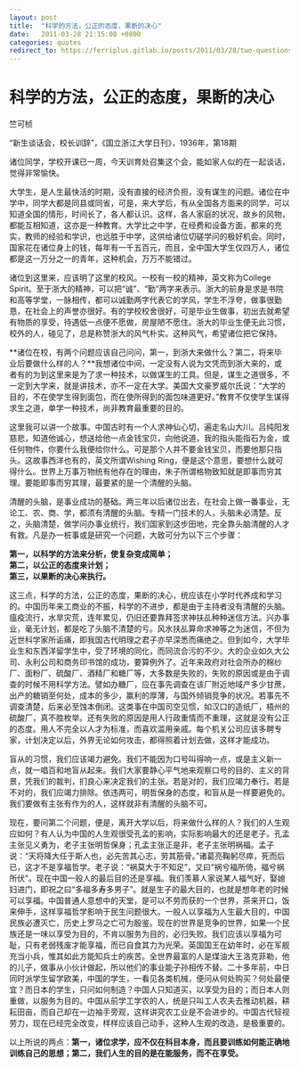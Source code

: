 ```yaml
---
layout: post
title:  "科学的方法，公正的态度，果断的决心"
date:   2011-03-28 21:15:00 +0800
categories: quotes
redirect_to: https://ferriplus.gitlab.io/posts/2011/03/28/two-questions-ckc.html
---
```

# 科学的方法，公正的态度，果断的决心

竺可桢

“新生谈话会，校长训辞”，《国立浙江大学日刊》，1936年，第18期

诸位同学，学校开课已一周，今天训育处召集这个会，能如家人似的在一起谈话，觉得非常愉快。

大学生，是人生最快活的时期，没有直接的经济负担，没有谋生的问题。诸位在中学中，同学大都是同县或同省，可是，来大学后，有从全国各方面来的同学，可以知道全国的情形，时间长了，各人都认识。这样，各人家庭的状况，故乡的风物，都能互相知道，这亦是一种教育。大学比之中学，在经费和设备方面，都来的充实，教师的经验和学识，也远胜于中学，这供给诸位切磋学问的极好机会。同时，国家花在诸位身上的钱，每年有一千五百元，而且，全中国大学生仅四万人，诸位都是这一万分之一的青年，这种机会，万万不能错过。

诸位到这里来，应该明了这里的校风。一校有一校的精神，英文称为College Spirit。至于浙大的精神，可以把“诚”、“勤”两字来表示。浙大的前身是求是书院和高等学堂，一脉相传，都可以诚勤两字代表它的学风，学生不浮夸，做事很勤恳，在社会上的声誉亦很好。有的学校校舍很好，可是毕业生做事，初出去就希望有物质的享受，待遇低一点便不愿做，房屋陋不愿住。浙大的毕业生便无此习惯，校外的人，碰见了，总是称赞浙大的风气朴实。这种风气，希望诸位把它保持。

**诸位在校，有两个问题应该自己问问，第一，到浙大来做什么？第二，将来毕业后要做什么样的人？**我想诸位中间，一定没有人说为文凭而到浙大来的，或者有的为到这里来是为了求一种技术，以做谋生的工具。但是，谋生之道很多，不一定到大学来，就是讲技术，亦不一定在大学。美国大文豪罗威尔氏说：“大学的目的，不在使学生得到面包，而在使所得到的面包味道更好。”教育不仅使学生谋得求生之道，单学一种技术，尚非教育最重要的目的。

这里我可以讲一个故事。中国古时有一个人求神仙心切，遍走名山大川。吕纯阳发慈悲，知道他诚心，想送给他一点金钱宝贝，向他说道，我的指头能指石为金，或任何物件，你要什么我便给你什么。可是那个人并不要金钱宝贝，而要他那只指头。这故事西洋也有的，英文所谓Wishing Ring，便是这个意思，要想什么就可得什么。世界上万事万物统有他存在的理由，朱子所谓格物致知就是即事而穷其理。要能即事而穷其理，最要紧的是一个清醒的头脑。

清醒的头脑，是事业成功的基础。两三年以后诸位出去，在社会上做一番事业，无论工、农、商、学，都须有清醒的头脑。专精一门技术的人，头脑未必清楚。反之，头脑清楚，做学问办事业统行，我们国家到这步田地，完全靠头脑清醒的人才有救。凡是办一桩事或是研究一个问题，大致可分为以下三个步骤：

**第一，以科学的方法来分析，使复杂变成简单；**  
**第二，以公正的态度来计划；**  
**第三，以果断的决心来执行。**

这三点，科学的方法，公正的态度，果断的决心，统应该在小学时代养成和学习的。中国历年来工商业的不振，科学的不进步，都是由于主持者没有清醒的头脑。瘟疫流行，水旱灾荒，连年累见，仍旧还要靠拜签求神扶乩种种迷信方法。兴办事业，毫无计划，都是吃了头脑不清楚的亏。风水扶乩算命求神等之为迷信，不但为近世科学家所诟痛，即我国古代明理之君子亦早深悉而痛绝之。但到如今，大学毕业生和东西洋留学生中，受了环境的同化，而同流合污的不少。大的企业如久大公司、永利公司和商务印书馆的成功，要算例外了。近年来政府对社会所办的棉纱厂、面粉厂、硫酸厂、酒精厂和糖厂等，大多数是失败的，失败的原因或是由于调查的时候不用科学方法。譬如办糖厂，应在事先调查在该厂附近地域产多少甘蔗，出产的糖销至何处，成本的多少，赢利的厚薄，与国外倾销竞争的状况。若事先不调查清楚，后来必至蚀本倒闭。这类事在中国司空见惯，如汉口的造纸厂，梧州的硫酸厂，真不胜枚举。还有失败的原因是用人行政重情而不重理，这就是没有公正的态度。用人不完全以人才为标准，而喜欢滥用亲戚。每个机关公司应该多聘专家，计划决定以后，外界无论如何攻击，都得照着计划去做，这样才能成功。

盲从的习惯，我们应该竭力避免。我们不能因为口号叫得响一点，或是主义新一点，就一唱百和地盲从起来。我们大家要静心平气地来观察口号的目的、主义的背景，凭我们的裁判，扪良心来决定我们的主张。若是对的，我们应竭力奉行。若是不对的，我们应竭力排除。依违两可，明哲保身的态度，和盲从是一样要避免的。我们要做有主张有作为的人，这样就非有清醒的头脑不可。

现在，要问第二个问题，便是，离开大学以后，将来做什么样的人？我们的人生观应如何？有人认为中国的人生观很受孔孟的影响，实际影响最大的还是老子。孔孟主张见义勇为，老子主张明哲保身；孔孟主张正是非，老子主张明祸福。孟子说：“天将降大任于斯人也，必先苦其心志，劳其筋骨。”诸葛亮鞠躬尽瘁，死而后已，这才不是享福哲学。老子说：“祸莫大于不知足”，又曰“祸兮福所倚，福兮祸所伏”。现在中国一般人的最后目的还是享福。我们羡慕人家说某人福气好，娶媳妇进门，即祝之曰“多福多寿多男子”。就是生子的最大目的，也就是想年老的时候可以享福。中国普通人意想中的天堂，是可以不劳而获的一个世界，茶来开口，饭来伸手，这样享福哲学影响于民生问题很大。一般人以享福为人生最大目的，中国民族必遭灭亡，历史上罗马之亡可为殷鉴。现在的世界是竞争的世界，如果一个民族还是一味以享受为目的，不肯以服务为目的，必归失败。我们应该以享福为可耻，只有老弱残废才能享福，而已自食其力为光荣。英国国王在幼年时，必在军舰充当小兵，惟其如此方能知兵士的疾苦。全世界最富的人是煤油大王洛克菲勒，他的儿子，做事从小伙计做起，所以他们的事业能子孙相传不替。二十多年前，中日同时派学生留学欧美，中国的学生，一看见各类机械，便问从何处购买？何处最便宜？而日本的学生，只问如何制造？中国人只知道买，以享受为目的；而日本人则重做，以服务为目的。中国从前学工学农的人，统是只叫工人农夫去推动机器，耕耘田亩，而自己却在一边袖手旁观，这样讲究农工业是不会进步的。中国古代轻视劳力，现在已经完全改变，样样应该自己动手，这种人生观的改造，是极重要的。

以上所说的两点：**第一，诸位求学，应不仅在科目本身，而且要训练如何能正确地训练自己的思想；第二，我们人生的目的是在能服务，而不在享受。**

